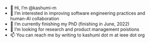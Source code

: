 - 👋 Hi, I’m @kashumi-m
- 👀 I’m interested in improving software engineering practices and human-AI collaboration
- 🌱 I’m currently finishing my PhD (finishing in June, 2022)
- 💞️ I’m looking for research and product management poistions
- 📫 You can reach me by writing to kashumi dot m at ieee dot org

<!---
kashumi-m/kashumi-m is a ✨ special ✨ repository because its `README.md` (this file) appears on your GitHub profile.
You can click the Preview link to take a look at your changes.
--->
